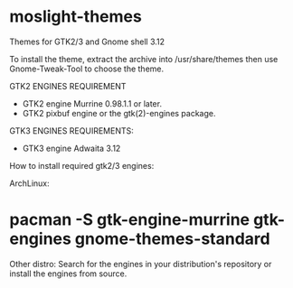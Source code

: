 moslight-themes
===============

Themes for GTK2/3 and Gnome shell 3.12

To install the theme, extract the archive into /usr/share/themes then use Gnome-Tweak-Tool to choose the theme.

GTK2 ENGINES REQUIREMENT
* GTK2 engine Murrine 0.98.1.1 or later.
* GTK2 pixbuf engine or the gtk(2)-engines package.

GTK3 ENGINES REQUIREMENTS:
* GTK3 engine Adwaita 3.12

How to install required gtk2/3 engines:

ArchLinux:
# pacman -S gtk-engine-murrine gtk-engines gnome-themes-standard

Other distro:
Search for the engines in your distribution's repository or install the engines from source.
